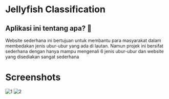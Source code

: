 # Jellyfish Classification 

## Aplikasi ini tentang apa? 🤔

Website sederhana ini bertujuan untuk membantu para masyarakat dalam membedakan jenis ubur-ubur yang ada di lautan. Namun projek ini bersifat sederhana dengan hanya mampu mengenali 6 jenis ubur-ubur dan website yang disediakan sangat sederhana

# Screenshots
![1](https://github.com/hokacristian/KidLink1/assets/52247306/2c1b4e8d-19da-427a-805b-ba4fe8fd3c40)
![2](https://github.com/hokacristian/KidLink1/assets/52247306/8b41777c-b837-4e6a-a42d-e0d3a46fe3b0)
